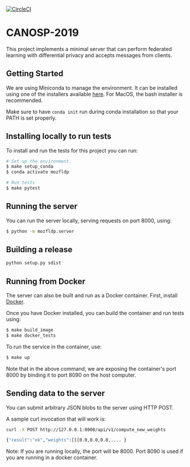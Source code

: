 [![CircleCI](https://circleci.com/gh/mozilla/CANOSP-2019/tree/master.svg?style=svg)](https://circleci.com/gh/mozilla/CANOSP-2019/tree/master)

# CANOSP-2019

This project implements a minimal server that can perform federated learning
with differential privacy and accepts messages from clients.


## Getting Started

We are using Miniconda to manage the environment. It can be installed using one
of the installers available [here](https://docs.conda.io/en/latest/miniconda.html).
For MacOS, the bash installer is recommended.

Make sure to have `conda init` run during conda installation so that
your PATH is set properly.


## Installing locally to run tests

To install and run the tests for this project you can run:

```bash
# Set up the environment.
$ make setup_conda
$ conda activate mozfldp

# Run tests
$ make pytest
```

## Running the server

You can run the server locally, serving requests on port 8000, using:

```bash
$ python -m mozfldp.server
```

## Building a release

```bash
python setup.py sdist
```


## Running from Docker

The server can also be built and run as a Docker container. 
First, install [Docker](https://docs.docker.com/get-docker/).

Once you have Docker installed, you can build the container and run tests using:

```bash
$ make build_image
$ make docker_tests
```

To run the service in the container, use:

```bash
$ make up
```

Note that in the above command, we are exposing the container's port
8000 by binding it to port 8090 on the host computer.


## Sending data to the server


You can submit arbitrary JSON blobs to the server using HTTP POST.

A sample curl invocation that will work is:

```bash
curl -X POST http://127.0.0.1:8000/api/v1/compute_new_weights

{"result":"ok","weights":[[[0.0,0.0,0.0,.... }
```

Note: If you are running locally, the port will be 8000. Port 8090 is used if you are running in a docker container.

